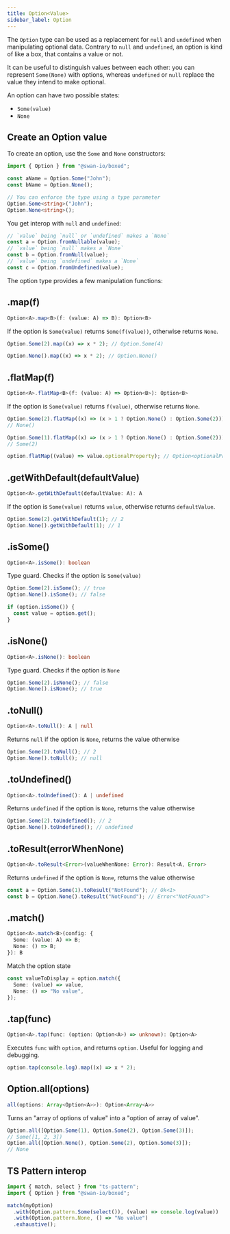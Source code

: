 ```yaml
---
title: Option<Value>
sidebar_label: Option
---
```


The `Option` type can be used as a replacement for `null` and `undefined` when manipulating optional data. Contrary to `null` and `undefined`, an option is kind of like a box, that contains a value or not.

It can be useful to distinguish values between each other: you can represent `Some(None)` with options, whereas `undefined` or `null` replace the value they intend to make optional.

An option can have two possible states:

- `Some(value)`
- `None`

## Create an Option value

To create an option, use the `Some` and `None` constructors:

```ts
import { Option } from "@swan-io/boxed";

const aName = Option.Some("John");
const bName = Option.None();

// You can enforce the type using a type parameter
Option.Some<string>("John");
Option.None<string>();
```

You get interop with `null` and `undefined`:

```ts
// `value` being `null` or `undefined` makes a `None`
const a = Option.fromNullable(value);
// `value` being `null` makes a `None`
const b = Option.fromNull(value);
// `value` being `undefined` makes a `None`
const c = Option.fromUndefined(value);
```

The option type provides a few manipulation functions:

## .map(f)

```ts
Option<A>.map<B>(f: (value: A) => B): Option<B>
```

If the option is `Some(value)` returns `Some(f(value))`, otherwise returns `None`.

```ts
Option.Some(2).map((x) => x * 2); // Option.Some(4)

Option.None().map((x) => x * 2); // Option.None()
```

## .flatMap(f)

```ts
Option<A>.flatMap<B>(f: (value: A) => Option<B>): Option<B>
```

If the option is `Some(value)` returns `f(value)`, otherwise returns `None`.

```ts
Option.Some(2).flatMap((x) => (x > 1 ? Option.None() : Option.Some(2)));
// None()

Option.Some(1).flatMap((x) => (x > 1 ? Option.None() : Option.Some(2)));
// Some(2)

option.flatMap((value) => value.optionalProperty); // Option<optionalProperty>
```

## .getWithDefault(defaultValue)

```ts
Option<A>.getWithDefault(defaultValue: A): A
```

If the option is `Some(value)` returns `value`, otherwise returns `defaultValue`.

```ts
Option.Some(2).getWithDefault(1); // 2
Option.None().getWithDefault(1); // 1
```

## .isSome()

```ts
Option<A>.isSome(): boolean
```

Type guard. Checks if the option is `Some(value)`

```ts
Option.Some(2).isSome(); // true
Option.None().isSome(); // false

if (option.isSome()) {
  const value = option.get();
}
```

## .isNone()

```ts
Option<A>.isNone(): boolean
```

Type guard. Checks if the option is `None`

```ts
Option.Some(2).isNone(); // false
Option.None().isNone(); // true
```

## .toNull()

```ts
Option<A>.toNull(): A | null
```

Returns `null` if the option is `None`, returns the value otherwise

```ts
Option.Some(2).toNull(); // 2
Option.None().toNull(); // null
```

## .toUndefined()

```ts
Option<A>.toUndefined(): A | undefined
```

Returns `undefined` if the option is `None`, returns the value otherwise

```ts
Option.Some(2).toUndefined(); // 2
Option.None().toUndefined(); // undefined
```

## .toResult(errorWhenNone)

```ts
Option<A>.toResult<Error>(valueWhenNone: Error): Result<A, Error>
```

Returns `undefined` if the option is `None`, returns the value otherwise

```ts
const a = Option.Some(1).toResult("NotFound"); // Ok<1>
const b = Option.None().toResult("NotFound"); // Error<"NotFound">
```

## .match()

```ts
Option<A>.match<B>(config: {
  Some: (value: A) => B;
  None: () => B;
}): B
```

Match the option state

```ts
const valueToDisplay = option.match({
  Some: (value) => value,
  None: () => "No value",
});
```

## .tap(func)

```ts
Option<A>.tap(func: (option: Option<A>) => unknown): Option<A>
```

Executes `func` with `option`, and returns `option`. Useful for logging and debugging.

```ts
option.tap(console.log).map((x) => x * 2);
```

## Option.all(options)

```ts
all(options: Array<Option<A>>): Option<Array<A>>
```

Turns an "array of options of value" into a "option of array of value".

```ts
Option.all([Option.Some(1), Option.Some(2), Option.Some(3)]);
// Some([1, 2, 3])
Option.all([Option.None(), Option.Some(2), Option.Some(3)]);
// None
```

## TS Pattern interop

```ts
import { match, select } from "ts-pattern";
import { Option } from "@swan-io/boxed";

match(myOption)
  .with(Option.pattern.Some(select()), (value) => console.log(value))
  .with(Option.pattern.None, () => "No value")
  .exhaustive();
```
